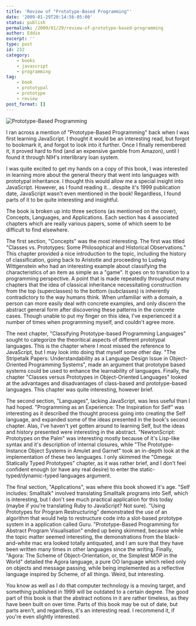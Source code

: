 ```yaml
---
title: 'Review of "Prototype-Based Programming"'
date: '2009-01-29T20:14:56-05:00'
status: publish
permalink: /2009/01/29/review-of-prototype-based-programming
author: Eddie
excerpt: ''
type: post
id: 232
category:
    - books
    - javascript
    - programming
tag:
    - book
    - prototypal
    - prototype
    - review
post_format: []
---
```

![Prototype-Based Programming](/prototypebasedprogramming.png "Prototype-Based Programming")

I ran across a mention of "Prototype-Based Programming" back when I was first learning JavaScript. I thought it would be an interesting read, but forgot to bookmark it, and forgot to look into it further. Once I finally remembered it, it proved hard to find (and an expensive gamble from Amazon), until I found it through NIH's interlibrary loan system.

I was quite excited to get my hands on a copy of this book, I was interested in learning more about the general theory that went into languages with prototypal inheritance. I thought this would allow me a special insight into JavaScript. However, as I found reading it... despite it's 1999 publication date, JavaScript wasn't even mentioned in the book! Regardless, I found parts of it to be quite interesting and insightful.

The book is broken up into three sections (as mentioned on the cover), Concepts, Languages, and Applications. Each section has 4 associated chapters which are really various papers, some of which seem to be difficult to find elsewhere.

The first section, "Concepts" was the most interesting. The first was titled "Classes vs. Prototypes: Some Philosophical and Historical Observations." This chapter provided a nice introduction to the topic, including the history of classification, going back to Aristotle and proceeding to Ludwig Wittgenstein who had an interesting example about classifying the characteristics of an item as simple as a "game". It goes on to transition to a programming perspective. A point that is made repeatedly throughout many chapters that the idea of classical inheritance necessitating construction from the top (superclasses) to the bottom (subclasses) is inherently contradictory to the way humans think. When unfamiliar with a domain, a person can more easily deal with concrete examples, and only discern the abstract general form after discovering these patterns in the concrete cases. Though unable to put my finger on this idea, I've experienced it a number of times when programming myself, and couldn't agree more.

The next chapter, "Classifying Prototype-based Programming Languages" sought to categorize the theoritical aspects of different prototypal languages. This is the chapter where I most missed the reference to JavaScript, but I may look into doing that myself some other day. "The Stripetalk Papers: Understandability as a Language Design Issue in Object-Oriented Programming Systems", made an argument that prototype based systems could be used to enhance the learnability of languages. Finally, the chapter "Classes versus Prototypes in Object-Oriented Languages" looked at the advantages and disadvantages of class-based and prototype-based languages. This chapter was quite interesting, however brief.

The second section, "Languages", lacking JavaScript, was less useful than I had hoped. "Programming as an Experience: The Inspiration for Self" was interesting as it described the thought process going into creating the Self language, and expanded some of the ideas presented in the book's second chapter. Alas, I've haven't yet gotten around to learning Self, but the ideas and history presented were interesting in the abstract. "NewtonScript: Prototypes on the Palm" was interesting mostly because of it's Lisp-like syntax and it's description of internal closures, while "The Prototype-Instance Object Systems in Amulet and Garnet" took an in-depth look at the implementation of these two languages. I only skimmed the "Omega: Statically Typed Prototypes" chapter, as it was rather brief, and I don't feel confident enough (or have any real desire) to enter the static-typed/dynamic-typed languages argument.

The final section, "Applications", was where this book showed it's age. "Self includes: Smalltalk" involved translating Smalltalk programs into Self, which is interesting, but I don't see much practical application for this today (maybe if you're translating Ruby to JavaScript? Not sure). "Using Prototypes for Program Restructuring" demonstrated the use of an algorithm that would help to restructure code into a slot-based prototype system in a application called Guru. "Prototype-Based Programming for Abstract Program Visualisation" ended up being skimmed, because while the topic matter seemed interesting, the demonstrations from the black-and-white mac era looked totally antiquated, and I am sure that they have been written many times in other languages since the writing. Finally, "Agora: The Scheme of Object-Orientation, or, the Simplest MOP in the World" detailed the Agora language, a pure OO language which relied only on objects and message passing, while being implemented as a reflective language inspired by Scheme, of all things. Weird, but interesting.

You know as well as I do that computer technology is a moving target, and something published in 1999 will be outdated to a certain degree. The good part of this book is that the abstract notions in it are rather timeless, as they have been built on over time. Parts of this book may be out of date, but parts aren't, and regardless, it's an interesting read. I recommend it, if you're even slightly interested.